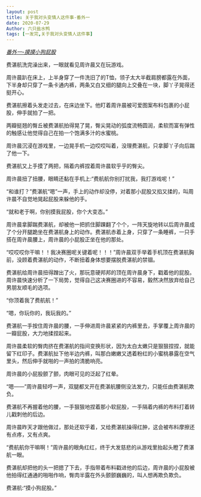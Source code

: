 ```yaml
---
layout: post
title: 关于我对头变情人这件事-番外一
date: 2020-07-29
Author: 六只盐水鸭
tags: [一发完,关于我对头变情人这件事]
---
```


*<u>番外一-摸摸小狗屁股</u>*

费湛航洗完澡出来，一眼就看见周许晨又在玩游戏。

周许晨趴在床上，上半身穿了一件洗旧了的T恤，领子太大半截肩膀都露在外面，下半身却只穿了一条卡通内裤，两条又白又细的腿向上交叠在一块，脚丫子晃得还挺开心。

费湛航擦着头发走过去，在床边坐下。他盯着周许晨被可爱图案布料包裹的小屁股，伸手就拍了一把。

两瓣挺翘的臀丘被费湛航拍得晃了晃，臀尖晃动的弧度流畅圆润，柔软而富有弹性的触感让他觉得自己在拍一个饱满多汁的水蜜桃。

周许晨沉浸在游戏里，一边晃手机一边哎哎叫着，没理费湛航，只拿脚丫子向后踹了他一下。

费湛航又上手摸了两把，隔着内裤捏着周许晨软乎乎的臀尖。

周许晨扭了扭腰，眼睛还黏在手机上:“费航航你别打扰我，我打游戏呢！”

“和谁打？”费湛航“嗯”一声，手上的动作却没停，对着那小屁股又掐又揉的，叫周许晨不自觉地晃起屁股来躲他的手。

“就和老于啊，你别摸我屁股，你个大变态。”

周许晨拿脚踹费湛航，却被他一把抓住脚踝翻了个个，一阵天旋地转以后周许晨成了个分开腿跪坐在费湛航身上的动作。费湛航赤着上身，只穿了一条睡裤，一只手搭在周许晨腰上，周许晨的小屁股正坐在他的那处。

“哎哎哎你干嘛！！我决赛圈呢关键着呢！！！”周许晨双手举着手机顶在费湛航胸前，没顾着费湛航的动作，不断扭着身体想要摆脱费湛航的禁锢。

费湛航给周许晨扭得蹭出了火，那玩意硬邦邦的顶在周许晨身下，戳着他的屁股。周许晨快速分析了一下局势，觉得自己这决赛圈进的不容易，毅然决然放弃给自己男朋友顺毛的选项。

“你顶着我了费航航！”

“嗯，你玩你的，我玩我的。”

费湛航一手按住周许晨的腰，一手伸进周许晨紧紧的内裤里去，手掌覆上周许晨的一瓣屁股，大力地揉捏起来。

周许晨柔软的臀肉挤在费湛航的指间变换形状，因为太白太嫩只是狠狠捏捏，就能留下红印子。费湛航扯下他半边内裤，叫那白嫩嫩又透着粉红的小蜜桃暴露在空气里头，然后伸手就啪的一声拍的清脆响亮。

周许晨的小屁股颤了颤，肉眼可见的泛起了红晕。

“嗯——”周许晨轻哼一声，双腿都叉开在费湛航腰侧没法发力，只能任由费湛航欺负。

费湛航不再握着他的腰，一手狠狠地捏着那小软屁股，一手隔着内裤的布料打着转儿戳刺他的后边。

周许晨昨天才跟他做过，那处还软乎着，又给费湛航操得红肿，这会被布料摩擦还有点疼，又有点爽。

“费航航你干嘛啊！”周许晨的眼角红红，终于大发慈悲的从游戏里抬起头瞪了费湛航一眼。

费湛航却把他的头一把摁了下去，手指带着布料戳进他的后边，周许晨的小屁股被他拍得红通通的啪啪作响，臀肉半露在外头颤颤巍巍的，叫人想再欺负欺负。

费湛航:“摸小狗屁股。”